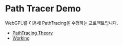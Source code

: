 # Path Tracer Demo

WebGPU를 이용해 PathTracing을 수행하는 프로젝트입니다.

+ [PathTracing Theory](./readables/Theory.md)
+ [Working](./readables/Working.md)